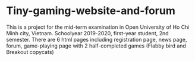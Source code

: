 # Tiny-gaming-website-and-forum
This is a project for the mid-term examination in Open University of Ho Chi Minh city, Vietnam. Schoolyear 2019-2020, first-year student, 2nd semester.  There are 6 html pages including registration page, news page, forum, game-playing page with 2 half-completed games (Flabby bird and Breakout copycats)
